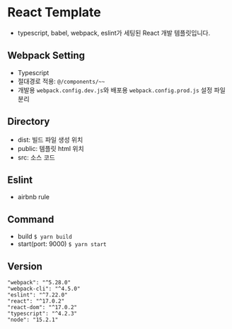 # React Template

- typescript, babel, webpack, eslint가 세팅된 React 개발 템플릿입니다.

## Webpack Setting

- Typescript
- 절대경로 적용: `@/components/~~`
- 개발용 `webpack.config.dev.js`와 배포용 `webpack.config.prod.js` 설정 파일 분리

## Directory

- dist: 빌드 파일 생성 위치
- public: 템플릿 html 위치
- src: 소스 코드

## Eslint

- airbnb rule

## Command

- build
  `$ yarn build`
- start(port: 9000)
  `$ yarn start`

## Version

```
"webpack": "^5.28.0"
"webpack-cli": "^4.5.0"
"eslint": "^7.22.0"
"react": "^17.0.2"
"react-dom": "^17.0.2"
"typescript": "^4.2.3"
"node": "15.2.1"
```
